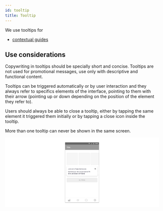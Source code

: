 ```yaml
---
id: tooltip
title: Tooltip
---
```


We use tooltips for

* [contextual guides](../../feedback-scenarios/contextual-guide.md)

## Use considerations

Copywriting in tooltips should be specially short and concise. Tooltips are not used for promotional messages, use only with descriptive and functional content. 

Tooltips can be triggered automatically or by user interaction and they always refer to specifics elements of the interface, pointing to them with their arrow \(pointing up or down depending on the position of the element they refer to\).

Users should always be able to close a tooltip, either by tapping the same element it triggered them initially or by tapping a close icon inside the tooltip.

More than one tooltip can never be shown in the same screen.

![](../../../img/android_tooltip.jpg)


